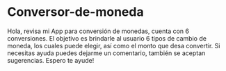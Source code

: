 # Conversor-de-moneda
Hola, revisa mi App para conversión de monedas, cuenta con 6 conversiones.
El objetivo es brindarle al usuario 6 tipos de cambio de moneda, los cuales puede elegir, así como el monto que desa convertir.
Si necesitas ayuda puedes dejarme un comentario, también se aceptan sugerencias. 
Espero te ayude!

